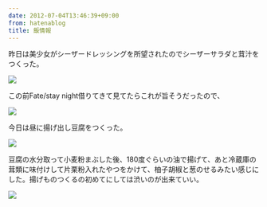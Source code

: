 ```yaml
---
date: 2012-07-04T13:46:39+09:00
from: hatenablog
title: 飯情報
---
```

昨日は美少女がシーザードレッシングを所望されたのでシーザーサラダと茸汁をつくった。

![](http://dl.dropbox.com/u/5978869/image/20120704_134035.png)

この前Fate/stay night借りてきて見てたらこれが旨そうだったので、

![](http://dl.dropbox.com/u/5978869/image/20120704_134353.png)

今日は昼に揚げ出し豆腐をつくった。

![](http://dl.dropbox.com/u/5978869/image/20120704_134122.png)

豆腐の水分取って小麦粉まぶした後、180度ぐらいの油で揚げて、あと冷蔵庫の茸類に味付けして片栗粉入れたやつをかけて、柚子胡椒と葱のせるみたい感じにした。揚げものつくるの初めてにしては渋いのが出来ていい。

![](http://dl.dropbox.com/u/5978869/image/20120704_134455.png)

